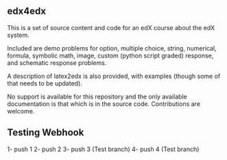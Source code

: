 edx4edx
----------
This is a set of source content and code for an edX course about the edX system.

Included are demo problems for option, multiple choice, string, numerical,
formula, symbolic math, image, custom (python script graded) response, and
schematic response problems.

A description of latex2edx is also provided, with examples (though some of that
needs to be updated).

No support is available for this repository and the only available documentation
is that which is in the source code. Contributions are welcome.


Testing Webhook
---------------
1- push 1
2- push 2
3- push 3 (Test branch)
4- push 4 (Test branch)